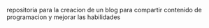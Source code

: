 repositoria para la creacion de un blog para compartir contenido de programacion y mejorar las habilidades
